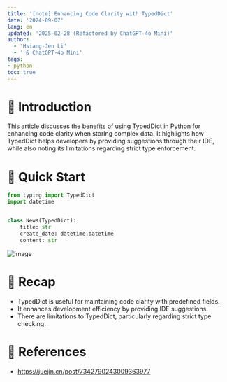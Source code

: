 ```yaml
---
title: '[note] Enhancing Code Clarity with TypedDict'
date: '2024-09-07'
lang: en
updated: '2025-02-28 (Refactored by ChatGPT-4o Mini)'
author:
  - 'Hsiang-Jen Li'
  - ' & ChatGPT-4o Mini'
tags:
- python
toc: true
---
```


# 📌 Introduction
This article discusses the benefits of using TypedDict in Python for enhancing code clarity when storing complex data. It highlights how TypedDict helps developers by providing suggestions through their IDE, while also noting its limitations regarding strict type enforcement.
<!-- more -->

# 🚀 Quick Start
```python
from typing import TypedDict
import datetime


class News(TypedDict):
    title: str 
    create_date: datetime.datetime
    content: str
```

![image](https://hackmd.io/_uploads/HkpDhsFhR.png)

# 🔁 Recap
- TypedDict is useful for maintaining code clarity with predefined fields.
- It enhances development efficiency by providing IDE suggestions.
- There are limitations to TypedDict, particularly regarding strict type checking.

# 🔗 References
- https://juejin.cn/post/7342790243009363977
